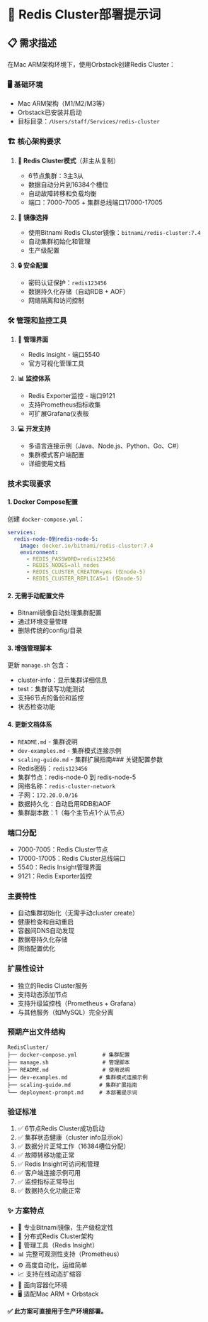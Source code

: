 # 🚀 Redis Cluster部署提示词

## 📋 需求描述

在Mac ARM架构环境下，使用Orbstack创建Redis Cluster：

### 🖥️ 基础环境
- Mac ARM架构（M1/M2/M3等）
- Orbstack已安装并启动
- 目标目录：`/Users/staff/Services/redis-cluster`

### 🏗️ 核心架构要求
1. **🔗 Redis Cluster模式**（非主从复制）
   - 6节点集群：3主3从
   - 数据自动分片到16384个槽位
   - 自动故障转移和负载均衡
   - 端口：7000-7005 + 集群总线端口17000-17005

2. **🐳 镜像选择**
   - 使用Bitnami Redis Cluster镜像：`bitnami/redis-cluster:7.4`
   - 自动集群初始化和管理
   - 生产级配置

3. **🔒 安全配置**
   - 密码认证保护：`redis123456`
   - 数据持久化存储（自动RDB + AOF）
   - 网络隔离和访问控制

### 🛠️ 管理和监控工具
1. **🎯 管理界面**
   - Redis Insight - 端口5540
   - 官方可视化管理工具

2. **📊 监控体系**
   - Redis Exporter监控 - 端口9121
   - 支持Prometheus指标收集
   - 可扩展Grafana仪表板

3. **💻 开发支持**
   - 多语言连接示例（Java、Node.js、Python、Go、C#）
   - 集群模式客户端配置
   - 详细使用文档

### 技术实现要求

#### 1. Docker Compose配置
创建 `docker-compose.yml`：
```yaml
services:
  redis-node-0到redis-node-5:
    image: docker.io/bitnami/redis-cluster:7.4
    environment:
      - REDIS_PASSWORD=redis123456
      - REDIS_NODES=all_nodes
      - REDIS_CLUSTER_CREATOR=yes (仅node-5)
      - REDIS_CLUSTER_REPLICAS=1 (仅node-5)
```

#### 2. 无需手动配置文件
- Bitnami镜像自动处理集群配置
- 通过环境变量管理
- 删除传统的config/目录

#### 3. 增强管理脚本
更新 `manage.sh` 包含：
- cluster-info：显示集群详细信息
- test：集群读写功能测试  
- 支持6节点的备份和监控
- 状态检查功能

#### 4. 更新文档体系
- `README.md` - 集群说明
- `dev-examples.md` - 集群模式连接示例
- `scaling-guide.md` - 集群扩展指南### 关键配置参数
- Redis密码：`redis123456`
- 集群节点：redis-node-0 到 redis-node-5
- 网络名称：`redis-cluster-network`
- 子网：`172.20.0.0/16`
- 数据持久化：自动启用RDB和AOF
- 集群副本数：1（每个主节点1个从节点）

### 端口分配
- 7000-7005：Redis Cluster节点
- 17000-17005：Redis Cluster总线端口
- 5540：Redis Insight管理界面
- 9121：Redis Exporter监控

### 主要特性
- 自动集群初始化（无需手动cluster create）
- 健康检查和自动重启
- 容器间DNS自动发现
- 数据卷持久化存储
- 网络配置优化

### 扩展性设计
- 独立的Redis Cluster服务
- 支持动态添加节点
- 支持升级监控栈（Prometheus + Grafana）
- 与其他服务（如MySQL）完全分离

### 预期产出文件结构
```
RedisCluster/
├── docker-compose.yml        # 集群配置
├── manage.sh                 # 管理脚本
├── README.md                 # 使用说明
├── dev-examples.md          # 集群模式连接示例
├── scaling-guide.md         # 集群扩展指南
└── deployment-prompt.md     # 本部署提示词
```

### 验证标准
1. ✅ 6节点Redis Cluster成功启动
2. ✅ 集群状态健康（cluster info显示ok）
3. ✅ 数据分片正常工作（16384槽位分配）
4. ✅ 故障转移功能正常
5. ✅ Redis Insight可访问和管理
6. ✅ 客户端连接示例可用
7. ✅ 监控指标正常导出
8. ✅ 数据持久化功能正常

### ✨ 方案特点
- 🐳 专业Bitnami镜像，生产级稳定性
- 🔗 分布式Redis Cluster架构
- 🎯 管理工具（Redis Insight）
- 📊 完整可观测性支持（Prometheus）
- ⚙️ 高度自动化，运维简单
- 📈 支持在线动态扩缩容
- 🐳 面向容器化环境
- 🖥️ 适配Mac ARM + Orbstack

**✅ 此方案可直接用于生产环境部署。**